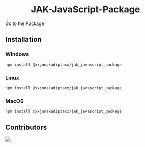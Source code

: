 <div align=center>

# JAK-JavaScript-Package

</div>

Go to the [Package](https://www.npmjs.com/package/@xxjonakadiptaxx/jak_javascript_package)

## Installation
### Windows
`npm install @xxjonakadiptaxx/jak_javascript_package`

### Linux
`npm install @xxjonakadiptaxx/jak_javascript_package`

### MacOS
`npm install @xxjonakadiptaxx/jak_javascript_package`

## Contributors
<a href = "https://github.com/Jonak-Adipta-Kalita/JAK-JavaScript-Package/graphs/contributors">
	<img src = "https://contrib.rocks/image?repo=Jonak-Adipta-Kalita/JAK-JavaScript-Package" />
</a>

